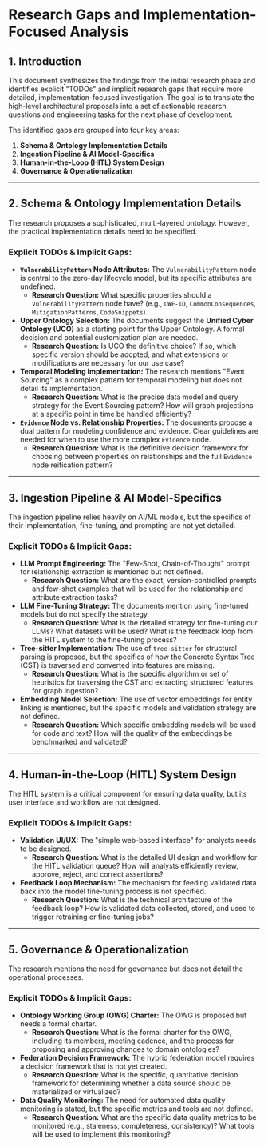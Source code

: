 # Research Gaps and Implementation-Focused Analysis

## 1. Introduction

This document synthesizes the findings from the initial research phase and identifies explicit "TODOs" and implicit research gaps that require more detailed, implementation-focused investigation. The goal is to translate the high-level architectural proposals into a set of actionable research questions and engineering tasks for the next phase of development.

The identified gaps are grouped into four key areas:
1.  **Schema & Ontology Implementation Details**
2.  **Ingestion Pipeline & AI Model-Specifics**
3.  **Human-in-the-Loop (HITL) System Design**
4.  **Governance & Operationalization**

---

## 2. Schema & Ontology Implementation Details

The research proposes a sophisticated, multi-layered ontology. However, the practical implementation details need to be specified.

### Explicit TODOs & Implicit Gaps:

*   **`VulnerabilityPattern` Node Attributes:** The `VulnerabilityPattern` node is central to the zero-day lifecycle model, but its specific attributes are undefined.
    *   **Research Question:** What specific properties should a `VulnerabilityPattern` node have? (e.g., `CWE-ID`, `CommonConsequences`, `MitigationPatterns`, `CodeSnippets`).
*   **Upper Ontology Selection:** The documents suggest the **Unified Cyber Ontology (UCO)** as a starting point for the Upper Ontology. A formal decision and potential customization plan are needed.
    *   **Research Question:** Is UCO the definitive choice? If so, which specific version should be adopted, and what extensions or modifications are necessary for our use case?
*   **Temporal Modeling Implementation:** The research mentions "Event Sourcing" as a complex pattern for temporal modeling but does not detail its implementation.
    *   **Research Question:** What is the precise data model and query strategy for the Event Sourcing pattern? How will graph projections at a specific point in time be handled efficiently?
*   **`Evidence` Node vs. Relationship Properties:** The documents propose a dual pattern for modeling confidence and evidence. Clear guidelines are needed for when to use the more complex `Evidence` node.
    *   **Research Question:** What is the definitive decision framework for choosing between properties on relationships and the full `Evidence` node reification pattern?

---

## 3. Ingestion Pipeline & AI Model-Specifics

The ingestion pipeline relies heavily on AI/ML models, but the specifics of their implementation, fine-tuning, and prompting are not yet detailed.

### Explicit TODOs & Implicit Gaps:

*   **LLM Prompt Engineering:** The "Few-Shot, Chain-of-Thought" prompt for relationship extraction is mentioned but not defined.
    *   **Research Question:** What are the exact, version-controlled prompts and few-shot examples that will be used for the relationship and attribute extraction tasks?
*   **LLM Fine-Tuning Strategy:** The documents mention using fine-tuned models but do not specify the strategy.
    *   **Research Question:** What is the detailed strategy for fine-tuning our LLMs? What datasets will be used? What is the feedback loop from the HITL system to the fine-tuning process?
*   **Tree-sitter Implementation:** The use of `tree-sitter` for structural parsing is proposed, but the specifics of how the Concrete Syntax Tree (CST) is traversed and converted into features are missing.
    *   **Research Question:** What is the specific algorithm or set of heuristics for traversing the CST and extracting structured features for graph ingestion?
*   **Embedding Model Selection:** The use of vector embeddings for entity linking is mentioned, but the specific models and validation strategy are not defined.
    *   **Research Question:** Which specific embedding models will be used for code and text? How will the quality of the embeddings be benchmarked and validated?

---

## 4. Human-in-the-Loop (HITL) System Design

The HITL system is a critical component for ensuring data quality, but its user interface and workflow are not designed.

### Explicit TODOs & Implicit Gaps:

*   **Validation UI/UX:** The "simple web-based interface" for analysts needs to be designed.
    *   **Research Question:** What is the detailed UI design and workflow for the HITL validation queue? How will analysts efficiently review, approve, reject, and correct assertions?
*   **Feedback Loop Mechanism:** The mechanism for feeding validated data back into the model fine-tuning process is not specified.
    *   **Research Question:** What is the technical architecture of the feedback loop? How is validated data collected, stored, and used to trigger retraining or fine-tuning jobs?

---

## 5. Governance & Operationalization

The research mentions the need for governance but does not detail the operational processes.

### Explicit TODOs & Implicit Gaps:

*   **Ontology Working Group (OWG) Charter:** The OWG is proposed but needs a formal charter.
    *   **Research Question:** What is the formal charter for the OWG, including its members, meeting cadence, and the process for proposing and approving changes to domain ontologies?
*   **Federation Decision Framework:** The hybrid federation model requires a decision framework that is not yet created.
    *   **Research Question:** What is the specific, quantitative decision framework for determining whether a data source should be materialized or virtualized?
*   **Data Quality Monitoring:** The need for automated data quality monitoring is stated, but the specific metrics and tools are not defined.
    *   **Research Question:** What are the specific data quality metrics to be monitored (e.g., staleness, completeness, consistency)? What tools will be used to implement this monitoring?